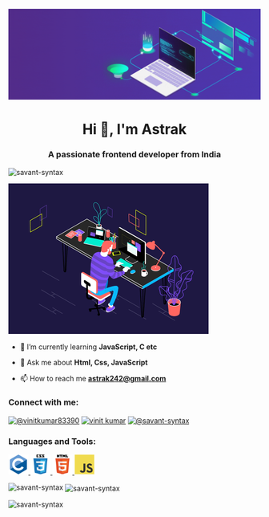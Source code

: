 ![logo](git_banner.gif)

<h1 align="center">Hi 👋, I'm Astrak</h1>
<h3 align="center">A passionate frontend developer from India</h3>


<p align="left"> <img src="https://komarev.com/ghpvc/?username=savant-syntax&label=Profile%20views&color=0e75b6&style=flat" alt="savant-syntax" /> </p>

<img src="git_animation.gif" width="400" alt="animation" />

- 🌱 I’m currently learning **JavaScript, C etc**

- 💬 Ask me about **Html, Css, JavaScript**

- 📫 How to reach me **astrak242@gmail.com**

<h3 align="left">Connect with me:</h3>
<p align="left">
<a href="https://twitter.com/@vinitkumar83390" target="blank"><img align="center" src="https://raw.githubusercontent.com/rahuldkjain/github-profile-readme-generator/master/src/images/icons/Social/twitter.svg" alt="@vinitkumar83390" height="30" width="40" /></a>
<a href="https://linkedin.com/in/vinit kumar" target="blank"><img align="center" src="https://raw.githubusercontent.com/rahuldkjain/github-profile-readme-generator/master/src/images/icons/Social/linked-in-alt.svg" alt="vinit kumar" height="30" width="40" /></a>
<a href="https://instagram.com/@savant-syntax" target="blank"><img align="center" src="https://raw.githubusercontent.com/rahuldkjain/github-profile-readme-generator/master/src/images/icons/Social/instagram.svg" alt="@savant-syntax" height="30" width="40" /></a>
</p>

<h3 align="left">Languages and Tools:</h3>
<p align="left"> <a href="https://www.cprogramming.com/" target="_blank" rel="noreferrer"> <img src="https://raw.githubusercontent.com/devicons/devicon/master/icons/c/c-original.svg" alt="c" width="40" height="40"/> </a> <a href="https://www.w3schools.com/css/" target="_blank" rel="noreferrer"> <img src="https://raw.githubusercontent.com/devicons/devicon/master/icons/css3/css3-original-wordmark.svg" alt="css3" width="40" height="40"/> </a> <a href="https://www.w3.org/html/" target="_blank" rel="noreferrer"> <img src="https://raw.githubusercontent.com/devicons/devicon/master/icons/html5/html5-original-wordmark.svg" alt="html5" width="40" height="40"/> </a> <a href="https://developer.mozilla.org/en-US/docs/Web/JavaScript" target="_blank" rel="noreferrer"> <img src="https://raw.githubusercontent.com/devicons/devicon/master/icons/javascript/javascript-original.svg" alt="javascript" width="40" height="40"/> </a> </p>

<p><img align="left" src="https://github-readme-stats.vercel.app/api/top-langs?username=savant-syntax&show_icons=true&locale=en&layout=compact" alt="savant-syntax" /></p>

<p>&nbsp;<img align="center" src="https://github-readme-stats.vercel.app/api?username=savant-syntax&show_icons=true&locale=en" alt="savant-syntax" /></p>

<p><img align="center" src="https://github-readme-streak-stats.herokuapp.com/?user=savant-syntax&" alt="savant-syntax" /></p>
